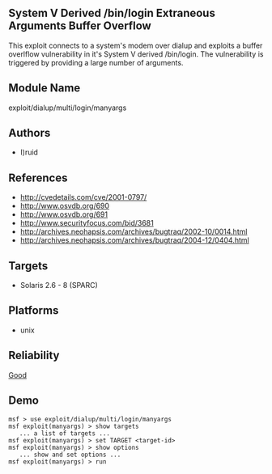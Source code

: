 ## System V Derived /bin/login Extraneous Arguments Buffer Overflow

This exploit connects to a system's modem over dialup and 
exploits a buffer overlflow vulnerability in it's System V 
derived /bin/login. The vulnerability is triggered by 
providing a large number of arguments.


## Module Name
exploit/dialup/multi/login/manyargs

## Authors
* I)ruid


## References
* http://cvedetails.com/cve/2001-0797/
* http://www.osvdb.org/690
* http://www.osvdb.org/691
* http://www.securityfocus.com/bid/3681
* http://archives.neohapsis.com/archives/bugtraq/2002-10/0014.html
* http://archives.neohapsis.com/archives/bugtraq/2004-12/0404.html



## Targets
* Solaris 2.6 - 8 (SPARC)


## Platforms
* unix

## Reliability
[Good](https://github.com/rapid7/metasploit-framework/wiki/Exploit-Ranking)

## Demo

```
msf > use exploit/dialup/multi/login/manyargs
msf exploit(manyargs) > show targets
   ... a list of targets ...
msf exploit(manyargs) > set TARGET <target-id>
msf exploit(manyargs) > show options
   ... show and set options ...
msf exploit(manyargs) > run
```
    
    